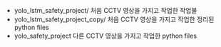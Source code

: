 - yolo_lstm_safety_project/
   처음 CCTV 영상을 가지고 작업한 작업물
- yolo_lstm_safety_project_copy/
   처음 CCTV 영상을 가지고 작업한 정리된 python files
- yolo_safety_project
   다른 CCTV 영상을 가지고 작업한 python files
